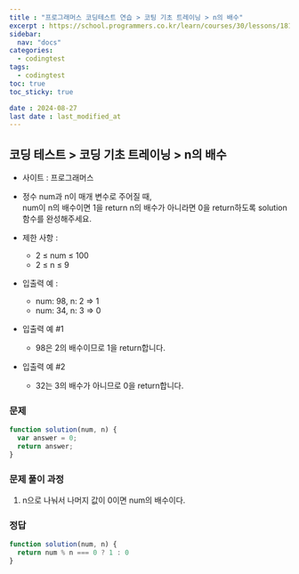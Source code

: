 ```yaml
---
title : "프로그래머스 코딩테스트 연습 > 코팅 기초 트레이닝 > n의 배수"
excerpt : https://school.programmers.co.kr/learn/courses/30/lessons/181937
sidebar:
  nav: "docs"
categories:
  - codingtest
tags:
  - codingtest
toc: true
toc_sticky: true

date : 2024-08-27
last date : last_modified_at
---
```


## 코딩 테스트 > 코딩 기초 트레이닝 > n의 배수
- 사이트 : 프로그래머스
- 정수 num과 n이 매개 변수로 주어질 때, <br>
  num이 n의 배수이면 1을 return n의 배수가 아니라면 0을 return하도록 solution 함수를 완성해주세요.

- 제한 사항 :
    - 2 ≤ num ≤ 100
    - 2 ≤ n ≤ 9

- 입출력 예 :
    - num: 98, n: 2 => 1
    - num: 34, n: 3 => 0

- 입출력 예 #1
    - 98은 2의 배수이므로 1을 return합니다.
- 입출력 예 #2
    - 32는 3의 배수가 아니므로 0을 return합니다.


### 문제
```javascript
function solution(num, n) {
  var answer = 0;
  return answer;
}

```


### 문제 풀이 과정
1. n으로 나눠서 나머지 값이 0이면 num의 배수이다.


### 정답

```javascript
function solution(num, n) {
  return num % n === 0 ? 1 : 0
}
```
